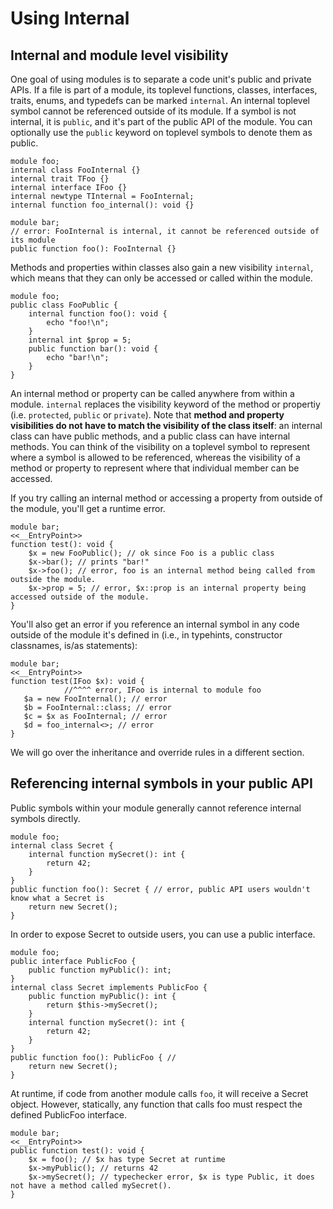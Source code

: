 # Using Internal

## Internal and module level visibility
One goal of using modules is to separate a code unit's public and private APIs. If a file is part of a module, its toplevel functions, classes, interfaces, traits, enums, and typedefs can be marked `internal`. An internal toplevel symbol cannot be referenced outside of its module. If a symbol is not internal, it is `public`, and it's part of the public API of the module. You can optionally use the `public` keyword on toplevel symbols to denote them as public.

```hack no-extract
module foo;
internal class FooInternal {}
internal trait TFoo {}
internal interface IFoo {}
internal newtype TInternal = FooInternal;
internal function foo_internal(): void {}
```

```hack no-extract
module bar;
// error: FooInternal is internal, it cannot be referenced outside of its module
public function foo(): FooInternal {}
```

Methods and properties within classes also gain a new visibility `internal`, which means that they can only be accessed or called within the module.

```hack no-extract
module foo;
public class FooPublic {
    internal function foo(): void {
        echo "foo!\n";
    }
    internal int $prop = 5;
    public function bar(): void {
        echo "bar!\n";
    }
}
```

An internal method or property can be called anywhere from within a module. `internal` replaces the visibility keyword of the method or propertiy (i.e. `protected`, `public` or `private`). Note that **method and property visibilities do not have to match the visibility of the class itself**: an internal class can have public methods, and a public class can have internal methods. You can think of the visibility on a toplevel symbol to represent where a symbol is allowed to be referenced, whereas the visibility of a method or property to represent where that individual member can be accessed.

If you try calling an internal method or accessing a property from outside of the module, you'll get a runtime error.

```hack no-extract
module bar;
<<__EntryPoint>>
function test(): void {
    $x = new FooPublic(); // ok since Foo is a public class
    $x->bar(); // prints "bar!"
    $x->foo(); // error, foo is an internal method being called from outside the module.
    $x->prop = 5; // error, $x::prop is an internal property being accessed outside of the module.
}
```

You'll also get an error if you reference an internal symbol in any code outside of the module it's defined in (i.e., in typehints, constructor classnames, is/as statements):
```hack no-extract
module bar;
<<__EntryPoint>>
function test(IFoo $x): void {
            //^^^^ error, IFoo is internal to module foo
   $a = new FooInternal(); // error
   $b = FooInternal::class; // error
   $c = $x as FooInternal; // error
   $d = foo_internal<>; // error
}
```


We will go over the inheritance and override rules in a different section.


## Referencing internal symbols in your public API
Public symbols within your module generally cannot reference internal symbols directly.

```hack no-extract
module foo;
internal class Secret {
    internal function mySecret(): int {
        return 42;
    }
}
public function foo(): Secret { // error, public API users wouldn't know what a Secret is
    return new Secret();
}
```

In order to expose Secret to outside users, you can use a public interface.
```hack no-extract
module foo;
public interface PublicFoo {
    public function myPublic(): int;
}
internal class Secret implements PublicFoo {
    public function myPublic(): int {
        return $this->mySecret();
    }
    internal function mySecret(): int {
        return 42;
    }
}
public function foo(): PublicFoo { //
    return new Secret();
}
```
At runtime, if code from another module calls `foo`, it will receive a Secret object. However, statically, any function that calls foo must respect the defined PublicFoo interface.

```hack no-extract
module bar;
<<__EntryPoint>>
public function test(): void {
    $x = foo(); // $x has type Secret at runtime
    $x->myPublic(); // returns 42
    $x->mySecret(); // typechecker error, $x is type Public, it does not have a method called mySecret().
}
```

